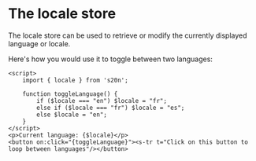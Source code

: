 # The locale store

The locale store can be used to retrieve or modify the currently displayed language or locale.

Here's how you would use it to toggle between two languages:

```example
<script>
    import { locale } from 's20n';

    function toggleLanguage() {
        if ($locale === "en") $locale = "fr";
        else if ($locale === "fr") $locale = "es";
        else $locale = "en";
    }
</script>
<p>Current language: {$locale}</p>
<button on:click="{toggleLanguage}"><s-tr t="Click on this button to loop between languages"/></button>
```
